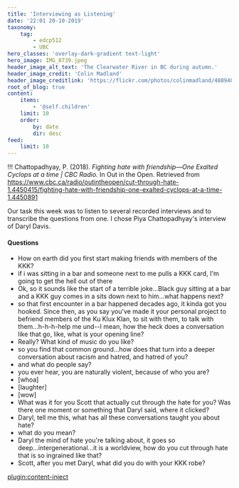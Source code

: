 ```yaml
---
title: 'Interviewing as Listening'
date: '22:01 20-10-2019'
taxonomy:
    tag:
        - edcp512
        - UBC
hero_classes: 'overlay-dark-gradient text-light'
hero_image: IMG_8739.jpeg
header_image_alt_text: 'The Clearwater River in BC during autumn.'
header_image_credit: 'Colin Madland'
header_image_creditlink: 'https://flickr.com/photos/colinmadland/48894861327/in/datetaken/'
root_of_blog: true
content:
    items:
        - '@self.children'
    limit: 10
    order:
        by: date
        dir: desc
feed:
    limit: 10
---
```


!!! Chattopadhyay, P. (2018). *Fighting hate with friendship—One Exalted Cyclops at a time | CBC Radio.* In Out in the Open. Retrieved from https://www.cbc.ca/radio/outintheopen/cut-through-hate-1.4450415/fighting-hate-with-friendship-one-exalted-cyclops-at-a-time-1.4450891

Our task this week was to listen to several recorded interviews and to transcribe the questions from one. I chose Piya Chattopadhyay's interview of Daryl Davis.

#### Questions

- How on earth did you first start making friends with members of the KKK?
- if i was sitting in a bar and someone next to me pulls a KKK card, I'm going to get the hell out of there
- Ok, so it sounds like the start of a terrible joke...Black guy sitting at a bar and a KKK guy comes in a sits down next to him...what happens next?
- so that first encounter in a bar happened decades ago, it kinda got you hooked. Since then, as you say you've made it your personal project to befriend members of the Ku Klux Klan, to sit with them, to talk with them...h-h-h-help me und--I mean, how the heck does a conversation like that go, like, what is your opening line?
- Really? What kind of music do you like?
- so you find that common ground...how does that turn into a deeper conversation about racism and hatred, and hatred of you?
- and what do people say?
- you ever hear, you are naturally violent, because of who you are?
- [whoa]
- [laughter]
- [wow]
- What was it for you Scott that actually cut through the hate for you? Was there one moment or something that Daryl said, where it clicked?
- Daryl, tell me this, what has all these conversations taught you about hate?
- what do you mean?
- Daryl the mind of hate you're talking about, it goes so deep...intergenerational...it is a worldview, how do you cut through hate that is so ingrained like that?
- Scott, after you met Daryl, what did you do with your KKK robe?

[plugin:content-inject](_highlight)

